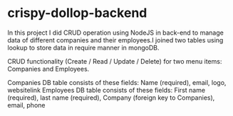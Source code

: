 # crispy-dollop-backend

In this project I did CRUD operation using NodeJS in back-end to manage data of different companies and their employees.I joined two tables using lookup to store data in require manner in mongoDB.

CRUD functionality (Create / Read / Update / Delete) for two menu items: Companies and Employees.

Companies DB table consists of these fields: Name (required), email, logo, websitelink Employees DB table consists of these fields: First name (required), last name (required), Company (foreign key to Companies), email, phone
